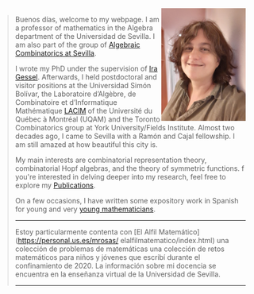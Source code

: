 

<img src='mrosas.jpg' width='170' align='right' >

> 
> Buenos días, welcome to my webpage.
> I am a professor of mathematics in the Algebra department
> of the    Universidad de Sevilla. I am also part of the group of [Algebraic Combinatorics at Sevilla](./CAenSevilla.md).
> 
> I wrote my PhD under the supervision of
>  [Ira Gessel](https://people.brandeis.edu/~gessel/). 
> Afterwards, I held postdoctoral and visitor positions at the
> Universidad Simón Bolívar, the Laboratoire d’Algèbre, de
> Combinatoire et d’Informatique Mathématique
> [LACIM](https://lacim.uqam.ca/en/home/) of the Université du
>  Québec à Montréal (UQAM) and the Toronto Combinatorics group at
> York University/Fields Institute.
> Almost two decades ago, I came to Sevilla with a Ramón
> and Cajal fellowship. I am still amazed at how beautiful this city is.
>
>   My main interests are
> combinatorial representation theory, combinatorial Hopf algebras,
> and the theory of symmetric functions. f you're interested in
>  delving deeper into my research, feel free to explore my
> [Publications](./publications.md).
>
> On a few occasions, I have
> written some expository work in Spanish for young and very
> [young mathematicians](./divulgacion.md).
>
> ----------------------
> 
> Estoy particularmente contenta con 
> [El Alfil Matemático](https://personal.us.es/mrosas/      elalfilmatematico/index.html)
> una colección de problemas de matemáticas
> una colección de retos matemáticos para niños y jóvenes que escribí
> durante el confinamiento de 2020.
> La información sobre mi docencia se encuentra en la enseñanza
> virtual de la Universidad de Sevilla.
>
> ---------------------- 








 
